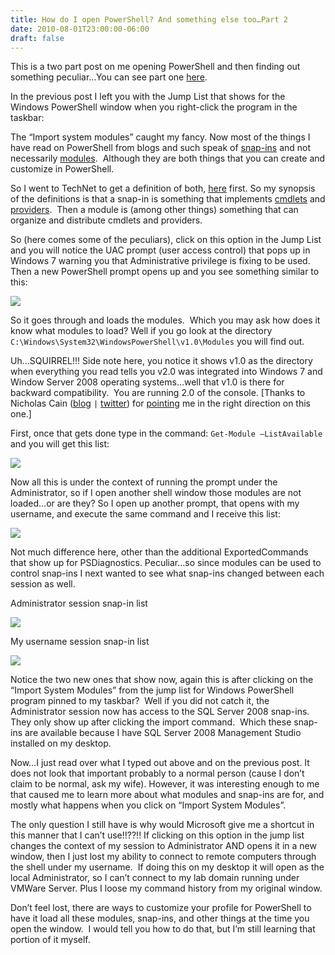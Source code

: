```yaml
---
title: How do I open PowerShell? And something else too…Part 2
date: 2010-08-01T23:00:00-06:00
draft: false
---
```


This is a two part post on me opening PowerShell and then finding out something peculiar…You can see part one <a href="/2010-07-30-how-do-i-open-powershell-and-something-else-toopart-1" target="_blank">here</a>.

In the previous post I left you with the Jump List that shows for the Windows PowerShell window when you right-click the program in the taskbar:

The “Import system modules” caught my fancy. Now most of the things I have read on PowerShell from blogs and such speak of <a href="http://msdn.microsoft.com/en-us/library/ms714450(VS.85).aspx" target="_blank">snap-ins</a> and not necessarily <a href="http://msdn.microsoft.com/en-us/library/dd878310(VS.85).aspx" target="_blank">modules</a>.  Although they are both things that you can create and customize in PowerShell.

So I went to TechNet to get a definition of both, <a href="http://technet.microsoft.com/en-us/library/dd745031(VS.85).aspx" target="_blank">here</a> first. So my synopsis of the definitions is that a snap-in is something that implements <a href="http://technet.microsoft.com/en-us/scriptcenter/dd772285.aspx" target="_blank">cmdlets</a> and <a href="http://technet.microsoft.com/en-us/library/dd347723.aspx" target="_blank">providers</a>.  Then a module is (among other things) something that can organize and distribute cmdlets and providers.

So (here comes some of the peculiars), click on this option in the Jump List and you will notice the UAC prompt (user access control) that pops up in Windows 7 warning you that Administrative privilege is fixing to be used. Then a new PowerShell prompt opens up and you see something similar to this:

![](/images/importsystemmodules_thumb.jpg)

So it goes through and loads the modules.  Which you may ask how does it know what modules to load? Well if you go look at the directory `C:\Windows\System32\WindowsPowerShell\v1.0\Modules` you will find out.

Uh…SQUIRREL!!! Side note here, you notice it shows v1.0 as the directory when everything you read tells you v2.0 was integrated into Windows 7 and Window Server 2008 operating systems…well that v1.0 is there for backward compatibility.  You are running 2.0 of the console. [Thanks to Nicholas Cain (<a href="http://www.englishtosql.com/" target="_blank">blog</a> `|` <a href="http://twitter.com/anonythemouse" target="_blank">twitter</a>) for <a href="http://serverfault.com/questions/73410/how-to-uninstall-windows-powershell-v1-0-on-windows-7-rtm" target="_blank">pointing</a> me in the right direction on this one.]

First, once that gets done type in the command: `Get-Module –ListAvailable` and you will get this list:

![](/images/importsystemmodules_moduleslist_thumb.jpg)

Now all this is under the context of running the prompt under the Administrator, so if I open another shell window those modules are not loaded…or are they? So I open up another prompt, that opens with my username, and execute the same command and I receive this list:

![](/images/importsystemmodules_moduleslist_myacct_thumb.jpg)

Not much difference here, other than the additional ExportedCommands that show up for PSDiagnostics. Peculiar…so since modules can be used to control snap-ins I next wanted to see what snap-ins changed between each session as well.

Administrator session snap-in list

![](/images/importsystemmodules_snapinlist_admin_thumb.jpg)

My username session snap-in list

![](/images/importsystemmodules_snapinlist_me_thumb.jpg)

Notice the two new ones that show now, again this is after clicking on the “Import System Modules” from the jump list for Windows PowerShell program pinned to my taskbar?  Well if you did not catch it, the Administrator session now has access to the SQL Server 2008 snap-ins.  They only show up after clicking the import command.  Which these snap-ins are available because I have SQL Server 2008 Management Studio installed on my desktop.

Now…I just read over what I typed out above and on the previous post. It does not look that important probably to a normal person (cause I don’t claim to be normal, ask my wife). However, it was interesting enough to me that caused me to learn more about what modules and snap-ins are for, and mostly what happens when you click on “Import System Modules”.

The only question I still have is why would Microsoft give me a shortcut in this manner that I can’t use!!??!! If clicking on this option in the jump list changes the context of my session to Administrator AND opens it in a new window, then I just lost my ability to connect to remote computers through the shell under my username.  If doing this on my desktop it will open as the local Administrator, so I can’t connect to my lab domain running under VMWare Server. Plus I loose my command history from my original window.

Don’t feel lost, there are ways to customize your profile for PowerShell to have it load all these modules, snap-ins, and other things at the time you open the window.  I would tell you how to do that, but I’m still learning that portion of it myself.

